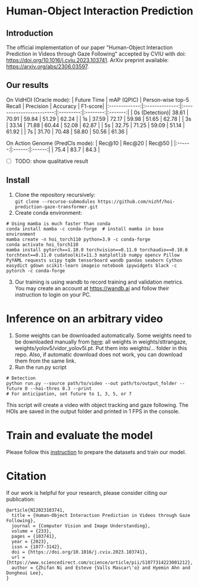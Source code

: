 # Human-Object Interaction Prediction
## Introduction
The official implementation of our paper "Human-Object Interaction Prediction in Videos through Gaze Following" accepted by CVIU with doi: https://doi.org/10.1016/j.cviu.2023.103741. ArXiv preprint available: https://arxiv.org/abs/2306.03597.
## Our results
On VidHOI (Oracle mode):
|  Future Time  | mAP (QPIC) | Person-wise top-5 Recall | Precision | Accuracy | F1-score|
|:-------------:|:--------------:|:------------------------:|:---------:|:--------:|:-------:|
| 0s (Detection)| 38.61          | 70.91                    | 59.84     | 51.29    | 62.24   |
| 1s            | 37.59          | 72.17                    | 59.98     | 51.65    | 62.78   |
| 3s            | 33.14          | 71.88                    | 60.44     | 52.08    | 62.87   |
| 5s            | 32.75          | 71.25                    | 59.09     | 51.14    | 61.92   |
| 7s            | 31.70          | 70.48                    | 58.80     | 50.56    | 61.36   |

On Action Genome (PredCls mode):
| Rec@10 | Rec@20 | Rec@50 |
|:------:|:------:|:------:|
| 75.4   | 83.7   | 84.3   | 

- [ ] TODO: show qualitative result

## Install
1. Clone the repository recursively:  
`git clone --recurse-submodules https://github.com/nizhf/hoi-prediction-gaze-transformer.git`
2. Create conda environment:  
```
# Using mamba is much faster than conda
conda install mamba -c conda-forge  # install mamba in base environment
mamba create -n hoi_torch110 python=3.9 -c conda-forge 
conda activate hoi_torch110  
mamba install pytorch==1.10.0 torchvision==0.11.0 torchaudio==0.10.0 torchtext==0.11.0 cudatoolkit=11.3 matplotlib numpy opencv Pillow PyYAML requests scipy tqdm tensorboard wandb pandas seaborn Cython easydict gdown scikit-learn imageio notebook ipywidgets black -c pytorch -c conda-forge
```
3. Our training is using wandb to record training and validation metrics. You may create an account at https://wandb.ai and follow their instruction to login on your PC.   

# Inference on an arbitrary video
1. Some weights can be downloaded automatically. Some weights need to be downloaded manually from [here](https://tumde-my.sharepoint.com/:f:/g/personal/zhifan_ni_tum_de/Ev6sVnE0y2VBnmJ4RD65W7EB7PVDuGQ68Ybkaj31dGCUow?e=t29y5C): all weights in weights/sttrangaze, weights/yolov5/vidor_yolov5l.pt. Put them into weights/... folder in this repo. Also, if automatic download does not work, you can download them from the same link. 
2. Run the run.py script
```
# Detection
python run.py --source path/to/video --out path/to/output_folder --future 0 --hoi-thres 0.3 --print
# For anticipation, set future to 1, 3, 5, or 7
```
This script will create a video with object tracking and gaze following. The HOIs are saved in the output folder and printed in 1 FPS in the console. 

# Train and evaluate the model
Please follow this [instruction](train.md) to prepare the datasets and train our model.

# Citation
If our work is helpful for your research, please consider citing our publication:
```
@article{NI2023103741,
  title = {Human–Object Interaction Prediction in Videos through Gaze Following},
  journal = {Computer Vision and Image Understanding},
  volume = {233},
  pages = {103741},
  year = {2023},
  issn = {1077-3142},
  doi = {https://doi.org/10.1016/j.cviu.2023.103741},
  url = {https://www.sciencedirect.com/science/article/pii/S1077314223001212},
  author = {Zhifan Ni and Esteve {Valls Mascar\'o} and Hyemin Ahn and Dongheui Lee},
}
```
